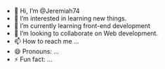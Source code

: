 - 👋 Hi, I’m @Jeremiah74
- 👀 I’m interested in learning new things.
- 🌱 I’m currently learning front-end development 
- 💞️ I’m looking to collaborate on Web development.
- 📫 How to reach me ...
- 😄 Pronouns: ...
- ⚡ Fun fact: ...

<!---
Jeremiah74/Jeremiah74 is a ✨ special ✨ repository because its `README.md` (this file) appears on your GitHub profile.
You can click the Preview link to take a look at your changes.
--->
